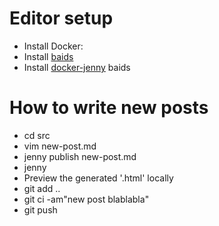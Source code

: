 # Editor setup

* Install Docker:
* Install [baids]
* Install [docker-jenny] baids

# How to write new posts

- cd src
- vim new-post.md
- jenny publish new-post.md
- jenny
- Preview the generated '.html' locally
- git add ..
- git ci -am"new post blablabla"
- git push

[baids]: https://github.com/rcmorano/baids
[docker-jenny]: https://github.com/rcmorano/docker-jenny

